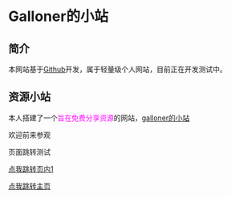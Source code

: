 # Galloner的小站




## 简介

本网站基于[Github](https://github.com/)开发，属于轻量级个人网站，目前正在开发测试中。

## 资源小站

本人搭建了一个<font color="#FF00FF">旨在免费分享资源</font>的网站，[galloner的小站](https://galloner.wegal.top)

欢迎前来参观

页面跳转测试

[点我跳转页内1](/net/小站.html)

[点我跳转主页](/net/home.html)


